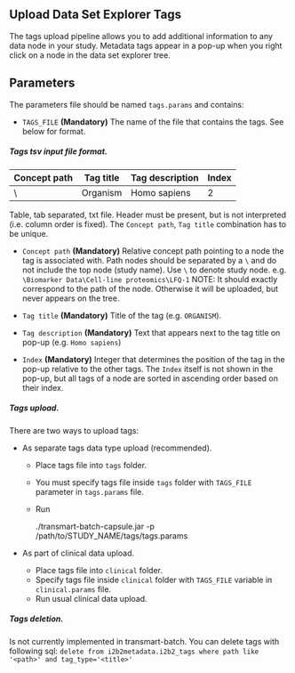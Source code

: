 Upload Data Set Explorer Tags
-----------------------------
The tags upload pipeline allows you to add additional information to any data node in your study.
Metadata tags appear in a pop-up when you right click on a node in the data set explorer tree.

Parameters
------------
The parameters file should be named `tags.params` and contains:
- `TAGS_FILE` **(Mandatory)** The name of the file that contains the tags. See below for format.

##### Tags tsv input file format.

|Concept path|Tag title|Tag description|Index|
|------------|---------|---------------|-----|
|\           |Organism |Homo sapiens   |2    |

Table, tab separated, txt file. Header must be present, but is not interpreted (i.e. column order is fixed). The `Concept path`, `Tag title` combination has to be unique.

- `Concept path` **(Mandatory)** Relative concept path pointing to a node the tag is associated with. Path nodes should be separated by a `\` and do not include the top node (study name). Use `\` to denote study node.
    e.g. `\Biomarker Data\Cell-line proteomics\LFQ-1`
    NOTE: It should exactly correspond to the path of the node. Otherwise it will be uploaded, but never appears on the tree.

- `Tag title` **(Mandatory)** Title of the tag (e.g. `ORGANISM`).

- `Tag description` **(Mandatory)** Text that appears next to the tag title on pop-up (e.g. `Homo sapiens`)

- `Index` **(Mandatory)** Integer that determines the position of the tag in the pop-up relative to the other tags. The `Index` itself is not shown in the pop-up, but all tags of a node are sorted in ascending order based on their index.

##### Tags upload.

There are two ways to upload tags:

- As separate tags data type upload (recommended).

    * Place tags file into `tags` folder.
    * You must specify tags file inside `tags` folder with `TAGS_FILE` parameter in `tags.params` file.
    * Run

        ./transmart-batch-capsule.jar -p /path/to/STUDY_NAME/tags/tags.params
        
- As part of clinical data upload.

    * Place tags file into `clinical` folder.
    * Specify tags file inside `clinical` folder with `TAGS_FILE` variable in `clinical.params` file.
    * Run usual clinical data upload.

##### Tags deletion.
Is not currently implemented in transmart-batch.
You can delete tags with following sql: `delete from i2b2metadata.i2b2_tags where path like '<path>' and tag_type='<title>'`
